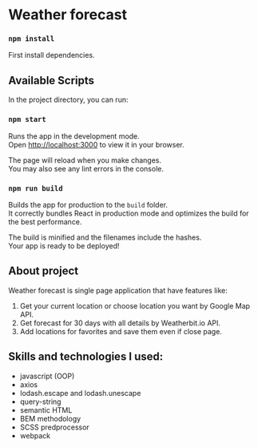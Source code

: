 # Weather forecast

### `npm install`

First install dependencies.

## Available Scripts

In the project directory, you can run:

### `npm start`

Runs the app in the development mode.\
Open [http://localhost:3000](http://localhost:3000) to view it in your browser.

The page will reload when you make changes.\
You may also see any lint errors in the console.

### `npm run build`

Builds the app for production to the `build` folder.\
It correctly bundles React in production mode and optimizes the build for the best performance.

The build is minified and the filenames include the hashes.\
Your app is ready to be deployed!

## About project

Weather forecast is single page application that have features like:
1. Get your current location or choose location you want by Google Map API.
2. Get forecast for 30 days with all details by Weatherbit.io API.
3. Add locations for favorites and save them even if close page.

## Skills and technologies I used:

* javascript (OOP)
* axios
* lodash.escape and lodash.unescape
* query-string
* semantic HTML
* BEM methodology
* SCSS predprocessor
* webpack
